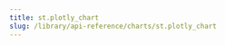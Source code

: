 ```yaml
---
title: st.plotly_chart
slug: /library/api-reference/charts/st.plotly_chart
---
```


<Autofunction function="streamlit.plotly_chart" />
